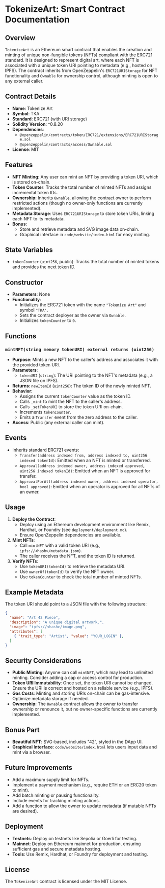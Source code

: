 # TokenizeArt: Smart Contract Documentation

## Overview
`TokenizeArt` is an Ethereum smart contract that enables the creation and minting of unique non-fungible tokens (NFTs) compliant with the ERC721 standard. It is designed to represent digital art, where each NFT is associated with a unique token URI pointing to metadata (e.g., hosted on IPFS). The contract inherits from OpenZeppelin's `ERC721URIStorage` for NFT functionality and `Ownable` for ownership control, although minting is open to any external caller.

## Contract Details
- **Name**: Tokenize Art
- **Symbol**: TKA
- **Standard**: ERC721 (with URI storage)
- **Solidity Version**: ^0.8.20
- **Dependencies**:
  - `@openzeppelin/contracts/token/ERC721/extensions/ERC721URIStorage.sol`
  - `@openzeppelin/contracts/access/Ownable.sol`
- **License**: MIT

## Features
- **NFT Minting**: Any user can mint an NFT by providing a token URI, which is stored on-chain.
- **Token Counter**: Tracks the total number of minted NFTs and assigns incremental token IDs.
- **Ownership**: Inherits `Ownable`, allowing the contract owner to perform restricted actions (though no owner-only functions are currently implemented).
- **Metadata Storage**: Uses `ERC721URIStorage` to store token URIs, linking each NFT to its metadata.
- **Bonus**:
  - Store and retrieve metadata and SVG image data on-chain.
  - Graphical interface in `code/website/index.html` for easy minting.

## State Variables
- `tokenCounter` (`uint256`, public): Tracks the total number of minted tokens and provides the next token ID.

## Constructor
- **Parameters**: None
- **Functionality**:
  - Initializes the ERC721 token with the name `"Tokenize Art"` and symbol `"TKA"`.
  - Sets the contract deployer as the owner via `Ownable`.
  - Initializes `tokenCounter` to `0`.

## Functions
### `mintNFT(string memory tokenURI) external returns (uint256)`
- **Purpose**: Mints a new NFT to the caller's address and associates it with the provided token URI.
- **Parameters**:
  - `tokenURI` (`string`): The URI pointing to the NFT's metadata (e.g., a JSON file on IPFS).
- **Returns**: `newItemId` (`uint256`): The token ID of the newly minted NFT.
- **Behavior**:
  - Assigns the current `tokenCounter` value as the token ID.
  - Calls `_mint` to mint the NFT to the caller's address.
  - Calls `_setTokenURI` to store the token URI on-chain.
  - Increments `tokenCounter`.
  - Emits a `Transfer` event from the zero address to the caller.
- **Access**: Public (any external caller can mint).

## Events
- Inherits standard ERC721 events:
  - `Transfer(address indexed from, address indexed to, uint256 indexed tokenId)`: Emitted when an NFT is minted or transferred.
  - `Approval(address indexed owner, address indexed approved, uint256 indexed tokenId)`: Emitted when an NFT is approved for transfer.
  - `ApprovalForAll(address indexed owner, address indexed operator, bool approved)`: Emitted when an operator is approved for all NFTs of an owner.

## Usage
1. **Deploy the Contract**:
   - Deploy using an Ethereum development environment like Remix, Hardhat, or Foundry (see `deployment/deployment.md`).
   - Ensure OpenZeppelin dependencies are available.
2. **Mint NFTs**:
   - Call `mintNFT` with a valid token URI (e.g., `ipfs://<hash>/metadata.json`).
   - The caller receives the NFT, and the token ID is returned.
3. **Verify NFTs**:
   - Use `tokenURI(tokenId)` to retrieve the metadata URI.
   - Use `ownerOf(tokenId)` to verify the NFT owner.
   - Use `tokenCounter` to check the total number of minted NFTs.

## Example Metadata
The token URI should point to a JSON file with the following structure:
```json
{
  "name": "Art 42 Piece",
  "description": "A unique digital artwork.",
  "image": "ipfs://<hash>/image.png",
  "attributes": [
    { "trait_type": "Artist", "value": "YOUR_LOGIN" },
  ]
}
```

## Security Considerations
- **Public Minting**: Anyone can call `mintNFT`, which may lead to unlimited minting. Consider adding a cap or access control for production.
- **Token URI Immutability**: Once set, the token URI cannot be changed. Ensure the URI is correct and hosted on a reliable service (e.g., IPFS).
- **Gas Costs**: Minting and storing URIs on-chain can be gas-intensive. Optimize metadata storage if needed.
- **Ownership**: The `Ownable` contract allows the owner to transfer ownership or renounce it, but no owner-specific functions are currently implemented.

## Bonus Part
- **Beautiful NFT**: SVG-based, includes "42", styled in the DApp UI.
- **Graphical Interface**: `code/website/index.html` lets users input data and mint via a browser.

## Future Improvements
- Add a maximum supply limit for NFTs.
- Implement a payment mechanism (e.g., require ETH or an ERC20 token to mint).
- Add batch minting or pausing functionality.
- Include events for tracking minting actions.
- Add a function to allow the owner to update metadata (if mutable NFTs are desired).

## Deployment
- **Testnets**: Deploy on testnets like Sepolia or Goerli for testing.
- **Mainnet**: Deploy on Ethereum mainnet for production, ensuring sufficient gas and secure metadata hosting.
- **Tools**: Use Remix, Hardhat, or Foundry for deployment and testing.

## License
The `TokenizeArt` contract is licensed under the MIT License.